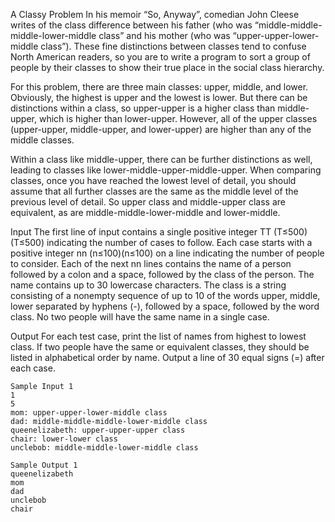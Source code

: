 A Classy Problem
In his memoir “So, Anyway”, comedian John Cleese writes of the class difference between his father (who was “middle-middle-middle-lower-middle class” and his mother (who was “upper-upper-lower-middle class”). These fine distinctions between classes tend to confuse North American readers, so you are to write a program to sort a group of people by their classes to show their true place in the social class hierarchy.

For this problem, there are three main classes: upper, middle, and lower. Obviously, the highest is upper and the lowest is lower. But there can be distinctions within a class, so upper-upper is a higher class than middle-upper, which is higher than lower-upper. However, all of the upper classes (upper-upper, middle-upper, and lower-upper) are higher than any of the middle classes.

Within a class like middle-upper, there can be further distinctions as well, leading to classes like lower-middle-upper-middle-upper. When comparing classes, once you have reached the lowest level of detail, you should assume that all further classes are the same as the middle level of the previous level of detail. So upper class and middle-upper class are equivalent, as are middle-middle-lower-middle and lower-middle.

Input
The first line of input contains a single positive integer TT (T≤500)(T≤500) indicating the number of cases to follow. Each case starts with a positive integer nn (n≤100)(n≤100) on a line indicating the number of people to consider. Each of the next nn lines contains the name of a person followed by a colon and a space, followed by the class of the person. The name contains up to 30 lowercase characters. The class is a string consisting of a nonempty sequence of up to 10 of the words upper, middle, lower separated by hyphens (-), followed by a space, followed by the word class. No two people will have the same name in a single case.

Output
For each test case, print the list of names from highest to lowest class. If two people have the same or equivalent classes, they should be listed in alphabetical order by name. Output a line of 30 equal signs (=) after each case.

```
Sample Input 1	
1
5
mom: upper-upper-lower-middle class
dad: middle-middle-middle-lower-middle class
queenelizabeth: upper-upper-upper class
chair: lower-lower class
unclebob: middle-middle-lower-middle class

Sample Output 1
queenelizabeth
mom
dad
unclebob
chair
```
